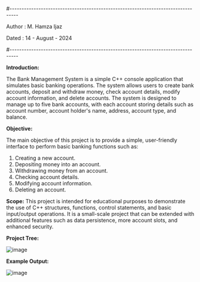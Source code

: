 #---------------------------------------------------------------------------------

Author : M. Hamza Ijaz

Dated : 14 - August - 2024

#---------------------------------------------------------------------------------

**Introduction:**

The Bank Management System is a simple C++ console application that simulates basic banking operations. The system allows users to create bank accounts, deposit and withdraw money, check account details, modify account information, and delete accounts. The system is designed to manage up to five bank accounts, with each account storing details such as account number, account holder's name, address, account type, and balance.



**Objective:**

The main objective of this project is to provide a simple, user-friendly interface to perform basic banking functions such as:

1. Creating a new account.
2. Depositing money into an account.
3. Withdrawing money from an account.
4. Checking account details.
5. Modifying account information.
6. Deleting an account.



**Scope:**
This project is intended for educational purposes to demonstrate the use of C++ structures, functions, control statements, and basic input/output operations. It is a small-scale project that can be extended with additional features such as data persistence, more account slots, and enhanced security.



**Project Tree:**


![image](https://github.com/user-attachments/assets/67dee768-9412-4525-8fce-e9b04e05241b)




**Example Output:**


![image](https://github.com/user-attachments/assets/aadaa959-d3e6-406d-88b0-4c2150ca15f8)
